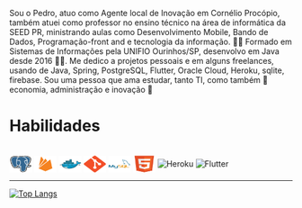 Sou o Pedro, atuo como Agente local de Inovação em Cornélio Procópio, também atuei como professor no ensino técnico na área de informática da SEED PR, ministrando aulas como Desenvolvimento Mobile, Bando de Dados, Programação-front and e tecnologia da informação. :man_teacher:
Formado em Sistemas de Informações pela UNIFIO Ourinhos/SP, desenvolvo em Java desde 2016 :man_technologist:. 
Me dedico a projetos pessoais e em alguns freelances, usando de Java, Spring, PostgreSQL, Flutter, Oracle Cloud, Heroku, sqlite, firebase.
Sou uma pessoa que ama estudar, tanto TI, como também 💸 economia, administração e inovação :satellite:

# Habilidades

<div style="display: inline-block"><br>
  <img align="center" alt="PostgreSQL" height="30" width="40" src="https://github.com/devicons/devicon/blob/master/icons/postgresql/postgresql-original.svg">
  <img align="center" alt="Firebase" height="30" width="40" src="https://raw.githubusercontent.com/devicons/devicon/master/icons/firebase/firebase-plain.svg">
  <img align="center" alt="Docker" height="30" width="40" src="https://raw.githubusercontent.com/devicons/devicon/master/icons/docker/docker-original.svg">
  <img align="center" alt="Git" height="30" width="40" src="https://raw.githubusercontent.com/devicons/devicon/master/icons/git/git-original.svg">
  <img align="center" alt="Mysql" height="30" width="40" src="https://github.com/devicons/devicon/blob/master/icons/mysql/mysql-original-wordmark.svg">
  <img align="center" alt="Html5" height="30" width="40" src="https://github.com/devicons/devicon/blob/master/icons/html5/html5-original.svg">
  <img align="center" alt="Heroku" height="30" width="40" src="https://github.com/devicons/devicon/tree/master/icons/heroku">
  <img align="center" alt="Flutter" height="30" width="40" src="https://github.com/devicons/devicon/tree/master/icons/flutter">
    

</div>

<hr/>

[![Top Langs](https://github-readme-stats.vercel.app/api/top-langs/?username=pedro0509&layout=compact&hide_border=true&hide=css,html,scss,python&theme=dracula)](https://github.com/pedro0509/github-readme-stats)
<!--
**pedro0509/pedro0509** is a ✨ _special_ ✨ repository because its `README.md` (this file) appears on your GitHub profile.

Here are some ideas to get you started:

- 🔭 I’m currently working on ...
- 🌱 I’m currently learning ...
- 👯 I’m looking to collaborate on ...
- 🤔 I’m looking for help with ...
- 💬 Ask me about ...
- 📫 How to reach me: ...
- 😄 Pronouns: ...
- ⚡ Fun fact: ...
-->
